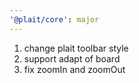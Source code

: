 ```yaml
---
'@plait/core': major
---
```


1. change plait toolbar style
2. support adapt of board
3. fix zoomIn and zoomOut
